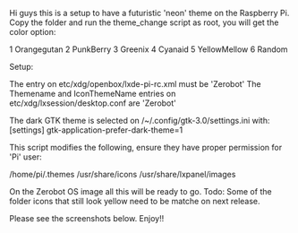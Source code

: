 Hi guys this is a setup to have a futuristic 'neon' theme on the Raspberry Pi.
Copy the folder and run the theme_change script as root, you will get the color option:

1 Orangegutan
2 PunkBerry
3 Greenix
4 Cyanaid
5 YellowMellow
6 Random

Setup:

The <theme><name> entry on etc/xdg/openbox/lxde-pi-rc.xml must be 'Zerobot'
The Themename and IconThemeName entries on etc/xdg/lxsession/desktop.conf are 'Zerobot'

The dark GTK theme is selected on /~/.config/gtk-3.0/settings.ini with:
[settings]
gtk-application-prefer-dark-theme=1


This script modifies the following, ensure they have proper permission for 'Pi' user:

/home/pi/.themes 
/usr/share/icons 
/usr/share/lxpanel/images


On the Zerobot OS image all this will be ready to go.
Todo: Some of the folder icons that still look yellow need to be matche on next release.

Please see the screenshots below. Enjoy!!
